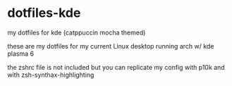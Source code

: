 # dotfiles-kde
my dotfiles for kde (catppuccin mocha themed)

these are my dotfiles for my current Linux desktop running arch w/ kde plasma 6

the zshrc file is not included but you can replicate my config with p10k and with zsh-synthax-highlighting